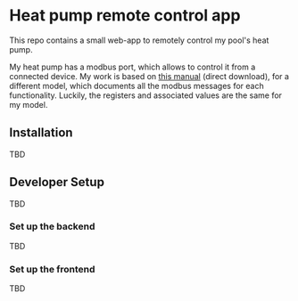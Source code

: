 # Heat pump remote control app

This repo contains a small web-app to remotely control my pool's heat pump.

My heat pump has a modbus port, which allows to control it from a connected device.
My work is based on [this manual](https://gestor-doc-s3.s3.eu-west-1.amazonaws.com/documents/category/MAN10_54068-MB_ASTRALPOOLHEAT%20II%20-%20MODBUS_AP_v02_2015-.pdf) (direct download),
for a different model, which documents all the modbus messages for each functionality.
Luckily, the registers and associated values are the same for my model.

## Installation

TBD

## Developer Setup

TBD
 
### Set up the backend

TBD

### Set up the frontend

TBD

